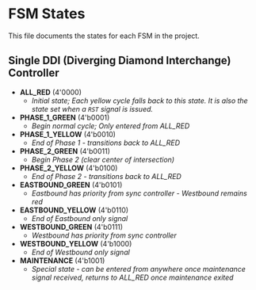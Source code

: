# FSM States
This file documents the states for each FSM in the project.

## Single DDI (Diverging Diamond Interchange) Controller
 - **ALL_RED** (4'0000)
     - *Initial state; Each yellow cycle falls back to this state. It is also the state set when a `RST` signal is issued.*
 - **PHASE_1_GREEN** (4'b0001)
     - *Begin normal cycle; Only entered from ALL_RED*
 - **PHASE_1_YELLOW** (4'b0010)
     - *End of Phase 1 - transitions back to ALL_RED*
 - **PHASE_2_GREEN** (4'b0011)
     - *Begin Phase 2 (clear center of intersection)*
 - **PHASE_2_YELLOW** (4'b0100)
     - *End of Phase 2 - transitions back to ALL_RED*
 - **EASTBOUND_GREEN** (4'b0101)
     - *Eastbound has priority from sync controller - Westbound remains red*
 - **EASTBOUND_YELLOW** (4'b0110)
     - *End of Eastbound only signal*
 - **WESTBOUND_GREEN** (4'b0111)
     - *Westbound has priority from sync controller*
 - **WESTBOUND_YELLOW** (4'b1000)
     - *End of Westbound only signal*
 - **MAINTENANCE** (4'b1001)
     - *Special state - can be entered from anywhere once maintenance signal received, returns to ALL_RED once maintenance exited*

